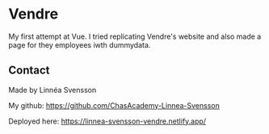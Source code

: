 # Vendre

My first attempt at Vue. I tried replicating Vendre's website and also made a page for they employees iwth dummydata.

## Contact

Made by Linnéa Svensson

My github:
https://github.com/ChasAcademy-Linnea-Svensson

Deployed here:
https://linnea-svensson-vendre.netlify.app/
